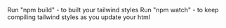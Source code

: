 Run "npm build" - to built your tailwind styles
Run "npm watch" - to keep compiling tailwind styles as you update your html
